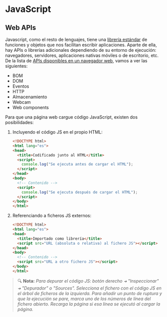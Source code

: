 # JavaScript
## Web APIs

Javascript, como el resto de lenguajes, tiene una [librería estándar](https://developer.mozilla.org/en-US/docs/Web/JavaScript/Reference/Global_Objects) de funciones y objetos que nos facilitan escribir aplicaciones. Aparte de ella, hay APIs o librerías adicionales dependiendo de su entorno de ejecución: navegadores, servidores, aplicaciones nativas móviles o de escritorio, etc. De la lista de [APIs disponibles en un navegador web](https://developer.mozilla.org/en-US/docs/Learn/JavaScript/Client-side_web_APIs/Introduction), vamos a ver las siguientes:

- BOM
- DOM
- Eventos
- HTTP
- Almacenamiento
- Webcam
- Web components

Para que una página web cargue código JavaScript, existen dos posibilidades:

1. Incluyendo el código JS en el propio HTML:

   ```html
   <!DOCTYPE html>
   <html lang="es">
   <head>
     <title>Codificado junto al HTML</title>
     <script>
       console.log("Se ejecuta antes de cargar el HTML");
     </script>
   </head>
   <body>
     <!-- Contenido -->
     <script>
       console.log("Se ejecuta después de cargar el HTML");
     </script>
   </body>
   </html>
   ```

1. Referenciando a ficheros JS externos:

   ```html
   <!DOCTYPE html>
   <html lang="es">
   <head>
     <title>Importado como librería</title>
     <script src="URL (absoluta o relativa) al fichero JS"></script>
   </head>
   <body>
     <!-- Contenido -->
     <script src="URL a otro fichero JS"></script>
   </body>
   </html>
   ```

> 🔍 **Nota:** _Para depurar el código JS: botón derecho `➜` "Inspeccionar" `➜` "Depurador" o "Sources". Selecciona el fichero con el código JS en el árbol de ficheros de la izquierda. Para añadir un punto de ruptura y que la ejecución se pare, marca uno de los números de línea del fichero abierto. Recarga la página si esa línea se ejecutó al cargar la página._